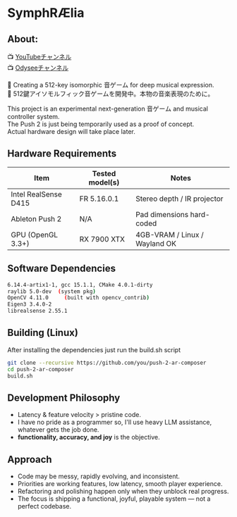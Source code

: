 # SymphRÆlia

## About:

📺 [YouTubeチャンネル](https://www.youtube.com/@Symphraelia)  
📺 [Odyseeチャンネル](https://odysee.com/@nyqu:a) 

🎼 Creating a 512-key isomorphic 音ゲーム for deep musical expression.  
🎼 512鍵アイソモルフィック音ゲームを開発中。本物の音楽表現のために。

This project is an experimental next-generation 音ゲーム and musical controller system.  
The Push 2 is just being temporarily used as a proof of concept.  
Actual hardware design will take place later.

## Hardware Requirements

| Item                 | Tested model(s) | Notes                         |
| -------------------- | --------------- | ----------------------------- |
| Intel RealSense D415 | FR 5.16.0.1     | Stereo depth / IR projector   |
| Ableton Push 2       | N/A             | Pad dimensions hard-coded     |
| GPU (OpenGL 3.3+)    | RX 7900 XTX     | 4GB-VRAM / Linux / Wayland OK |

## Software Dependencies
```bash
6.14.4-artix1-1, gcc 15.1.1, CMake 4.0.1-dirty
raylib 5.0-dev  (system pkg)
OpenCV 4.11.0     (built with opencv_contrib)
Eigen3 3.4.0-2
librealsense 2.55.1 
```

## Building (Linux)
After installing the dependencies just run the build.sh script
```bash
git clone --recursive https://github.com/you/push-2-ar-composer
cd push-2-ar-composer
build.sh
```
## Development Philosophy

- Latency & feature velocity > pristine code.
- I have no pride as a programmer so, I'll use heavy LLM assistance, whatever gets the job done.
-  **functionality, accuracy, and joy** is the objective.

## Approach

- Code may be messy, rapidly evolving, and inconsistent.
- Priorities are working features, low latency, smooth player experience.
- Refactoring and polishing happen only when they unblock real progress.
- The focus is shipping a functional, joyful, playable system — not a perfect codebase.

